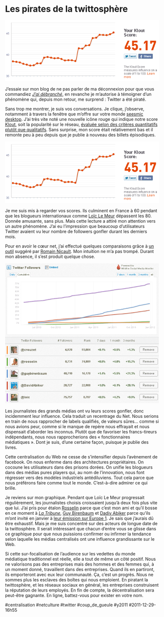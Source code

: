 # Les pirates de la twittosphère

![](_i/kloot.png)

J’essaie sur mon blog de ne pas parler de ma déconnexion pour que vous commandiez *[J’ai débranché](../../page/jai-debranche)*, en revanche je m’autorise à témoigner d’un phénomène qui, depuis mon retour, me surprend : Twitter a été piraté.

Sans trop me montrer, je suis vos conversations. Je clique, j’observe, notamment à travers la fenêtre que m’offre sur votre monde [seesmic desktop](http://seesmic.com). J’ai très vite noté une nouvelle icône rouge qui indique notre score [Klout](http://klout.com/crouzet), soit la popularité sur le réseau, [évaluée selon des critères quantitatifs plutôt que qualitatifs](bloguer-ou-mourir.md). Sans surprise, mon score était relativement bas et il remonte peu à peu depuis que je publie à nouveau des billets épisodiques.

[![](_i/kloot.png)](http://klout.com/crouzet)

Je me suis mis à regarder vos scores. Ils culminent en France à 60 pendant que les blogueurs internationaux comme [Loïc Le Meur](http://www.loiclemeur.com/) dépassent les 80. Donnée amusante, sans plus. Mais cette lecture a attiré mon attention vers un autre phénomène. J’ai eu l’impression que beaucoup d’utilisateurs Twitter avaient vu leur nombre de followers gonfler durant les derniers mois.

Pour en avoir le cœur net, j’ai effectué quelques comparaisons grâce à [un outil](http://monitor.wildfireapp.com) suggéré par [Romain Nicault](https://twitter.com/#!/RomainNicault/status/152386104962715648). Mon intuition ne m’a pas trompé. Durant mon absence, il s’est produit quelque chose.

[![](_i/tweetspher1.png)](http://monitor.wildfireapp.com/comparisons/272221/fans_followers/crouzet-vs-rosselin-vs-guybirenbaum-vs-davidabiker-vs-loic-on-twitter#&data=cumulative&range=all)

Les journalistes des grands médias ont vu leurs scores gonfler, donc incidemment leur influence. Cela traduit un recentrage du Net. Nous serions en train de nous rapprocher de labels qualifiés, de valeurs sûres… comme si nous avions peur, comme si le manque de repère nous effrayait et nous dispensait d’aborder les inconnus. Plutôt que de favoriser les francs-tireurs indépendants, nous nous rapprocherions des « fonctionnaires médiatiques ». Dont je suis, d’une certaine façon, puisque je publie des livres.

Cette centralisation du Web ne cesse de s’intensifier depuis l’avènement de facebook. On nous enferme dans des architectures propriétaires. On cocoune les utilisateurs dans des prisons dorées. On unifie les blogueurs dans des médias pures players qui, au nom de l’innovation, nous font régresser vers des modèles industriels antédiluviens. Tout cela parce que nous préférons faire comme tout le monde. C’est-à-dire admirer ce qui brille.

Je reviens sur mon graphique. Pendant que Loïc Le Meur progressait régulièrement, les journalistes choisis croissaient jusqu’à deux fois plus vite que lui. J’ai pris pour étalon [Rosselin](https://twitter.com/#!/rosselin) parce que c’est mon ami et qu’il bosse en ce moment à [*La Tribune*](http://www.latribune.fr), [Guy Birenbaum](http://twitter.com/guybirenbaum) et [Dadiv Abiker](http://twitter.com/DavidAbiker) parce qu’ils m’ont invité en janvier à [leur émission sur Europe 1](http://www.europe1.fr/MediaCenter/Emissions/Des-clics-et-des-claques/). Je sais que j’aurais dû être exhaustif. Mais je me suis concentré sur des acteurs de longue date de la twittosphère. Il serait intéressant que chacun d’entre vous se glisse dans ce graphique pour que nous puissions confirmer ou infirmer la tendance selon laquelle les médias centralisés ont une influence grandissante sur le Web.

Si cette sur-focalisation de l’audience sur les vedettes du monde médiatique traditionnel est réelle, elle a tout de même un côté positif. Nous ne valorisons pas des entreprises mais des hommes et des femmes qui, à un moment donné, travaillent dans des entreprises. Quand ils en partiront, ils emporteront avec eux leur communauté. Ça, c’est un progrès. Nous ne sommes plus les esclaves des boîtes qui nous emploient. En piratant la twittosphère, et les réseaux sociaux en général, les entreprises construisent la réputation de leurs employés. En fin de compte, la décentralisation sera peut-être gagnante. En ligne, battez-vous pour exister en votre nom.

#centralisation #netculture #twitter #coup_de_gueule #y2011 #2011-12-29-16h55
